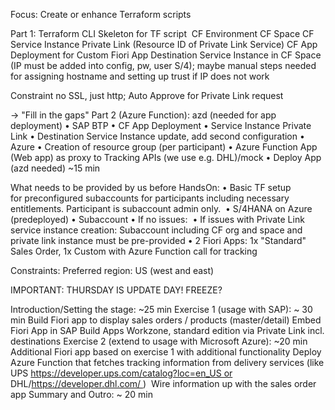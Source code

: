 Focus: Create or enhance Terraform scripts

Part 1: Terraform CLI
Skeleton for TF script 
CF Environment
CF Space
CF Service Instance Private Link (Resource ID of Private Link Service)
CF App Deployment for Custom Fiori App
Destination Service Instance in CF Space (IP must be added into config, pw, user S/4); maybe manual steps needed for assigning hostname and setting up trust if IP does not work

Constraint no SSL, just http; Auto Approve for Private Link request

-> "Fill in the gaps"
Part 2 (Azure Function): azd (needed for app deployment)
• SAP BTP
    • CF App Deployment
    • Service Instance Private Link
    • Destination Service Instance update, add second configuration
• Azure
    • Creation of resource group (per participant)
    • Azure Function App (Web app) as proxy to Tracking APIs (we use e.g. DHL)/mock
    • Deploy App (azd needed) ~15 min

What needs to be provided by us before HandsOn:
• Basic TF setup for preconfigured subaccounts for participants including necessary entitlements. Participant is subaccount admin only. 
• S/4HANA on Azure (predeployed)
• Subaccount 
    • If no issues: 
    • If issues with Private Link service instance creation: Subaccount including CF org and space and private link instance must be pre-provided
• 2 Fiori Apps: 1x "Standard" Sales Order, 1x Custom with Azure Function call for tracking 

Constraints:
Preferred region: US (west and east)

IMPORTANT: THURSDAY IS UPDATE DAY! FREEZE?

Introduction/Setting the stage: ~25 min
Exercise 1 (usage with SAP): ~ 30 min
Build Fiori app to display sales orders  / products (master/detail)
Embed Fiori App in SAP Build Apps Workzone, standard edition via Private Link incl. destinations
Exercise 2 (extend to usage with Microsoft Azure): ~20 min
Additional Fiori app based on exercise 1 with additional functionality
Deploy Azure Function that fetches tracking information from delivery services (like UPS https://developer.ups.com/catalog?loc=en_US or DHL/https://developer.dhl.com/ ) 
Wire information up with the sales order app
Summary and Outro: ~ 20 min 

